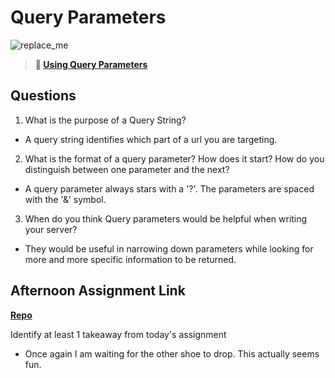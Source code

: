 # Query Parameters

![replace_me](https://codeworks.blob.core.windows.net/public/assets/img/illustrations/placeholder.svg)

> **📖 [Using Query Parameters](https://codeworksacademy.com/fs-student-guide/resources/wk5/01-Query-Parameters)**

## Questions

1. What is the purpose of a Query String?

- A query string identifies which part of a url you are targeting.

2. What is the format of a query parameter? How does it start? How do you distinguish between one parameter and the next?

- A query parameter always stars with a '?'. The parameters are spaced with the '&' symbol. 

3. When do you think Query parameters would be helpful when writing your server?

- They would be useful in narrowing down parameters while looking for more and more specific information to be returned. 

## Afternoon Assignment Link

**[Repo](https://github.com/coelallen/burgerHut)**

Identify at least 1 takeaway from today's assignment

- Once again I am waiting for the other shoe to drop.  This actually seems fun.